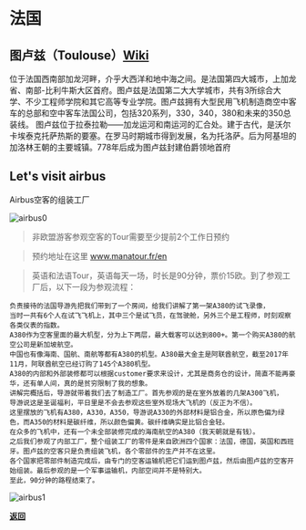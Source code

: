 # 法国

## 图卢兹（Toulouse）[Wiki](https://en.wikipedia.org/wiki/Toulouse) 

位于法国西南部加龙河畔，介乎大西洋和地中海之间。是法国第四大城市，上加龙省、南部-比利牛斯大区首府。图卢兹是法国第二大大学城市，共有3所综合大学、不少工程师学院和其它高等专业学院。图卢兹拥有大型民用飞机制造商空中客车的总部和空中客车法国公司，包括320系列，330，340，380和未来的350总装线。
图卢兹位于拉泰拉勒——加龙运河和南运河的汇合处。建于古代，是沃尔卡埃泰克托萨热斯的要塞。在罗马时期城市得到发展，名为托洛萨。后为阿基坦的加洛林王朝的主要城镇。778年后成为图卢兹封建伯爵领地首府

## Let's visit airbus
Airbus空客的组装工厂

![airbus0](http://www.manatour.fr/sites/manatour/files/logolva3d.jpg)

>非欧盟游客参观空客的Tour需要至少提前2个工作日预约

> 预约地址在这里 www.manatour.fr/en

> 英语和法语Tour，英语每天一场，时长是90分钟，票价15欧。到了参观工厂后，以下一段为参观流程：


```
负责接待的法国导游先把我们带到了一个房间，给我们讲解了第一架A380的试飞录像，
当时一共有6个人在试飞飞机上，其中三个是试飞员，在驾驶舱，另外三个是工程师，时刻观察各类仪表的指数。
A380作为空客里面的最大机型，分为上下两层，最大载客可以达到800+。第一个购买A380的航空公司是新加坡航空。
中国也有像海南、国航、南航等都有A380的机型。A380最大金主是阿联酋航空，截至2017年11月，阿联酋航空已经订购了145个A380机型。
A380的内部和外部装修都可以根据customer要求来设计，尤其是商务仓的设计，简直不能再豪华，还有单人间，真的是贫穷限制了我的想象。
讲解完概括后，导游就带着我们去了制造工厂。首先参观的是在室外放着的几架A300飞机，
导游说这是圣诞福利，平日里是不会去参观这些室外现场大飞机的（反正为不信）。
这里摆放的飞机有A380，A330，A350，导游说A330的外部材料是铝合金，所以原色偏为绿色，而A350的材料是碳纤维，所以颜色偏黄。碳纤维确实是比铝合金轻。
在众多的飞机中，还有一个未全部装修完成的海南航空的A380（我天朝就是有钱）。
之后我们参观了内部工厂，整个组装工厂的零件是来自欧洲四个国家：法国，德国，英国和西班牙。图卢兹的空客只是负责组装飞机，各个零部件的生产并不在这里。
各个国家把零部件制造完成后，由专门的空客运输机把它们运到图卢兹，然后由图卢兹的空客开始组装。最后参观的是一个军事运输机，内部空间并不是特别大。
至此，90分钟的路程结束了。
```

![airbus1](https://blog.privatefly.com/wp-content/uploads/2015/10/Lets-visit-Airbus-Toulouse.jpg)


[**返回**](https://keeperlu.github.io/spm.html)
